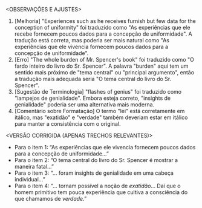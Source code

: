 <OBSERVAÇÕES E AJUSTES>
1. [Melhoria] "Experiences such as he receives furnish but few data for the conception of uniformity" foi traduzido como "As experiências que ele recebe fornecem poucos dados para a concepção de uniformidade". A tradução está correta, mas poderia ser mais natural como "As experiências que ele vivencia fornecem poucos dados para a concepção de uniformidade".
2. [Erro] "The whole burden of Mr. Spencer's book" foi traduzido como "O fardo inteiro do livro do Sr. Spencer". A palavra "burden" aqui tem um sentido mais próximo de "tema central" ou "principal argumento", então a tradução mais adequada seria "O tema central do livro do Sr. Spencer".
3. [Sugestão de Terminologia] "flashes of genius" foi traduzido como "lampejos de genialidade". Embora esteja correto, "insights de genialidade" poderia ser uma alternativa mais moderna.
4. [Comentário sobre Formatação] O termo "lei" está corretamente em itálico, mas "exatidão" e "verdade" também deveriam estar em itálico para manter a consistência com o original.

<VERSÃO CORRIGIDA (APENAS TRECHOS RELEVANTES)>
- Para o item 1: “As experiências que ele vivencia fornecem poucos dados para a concepção de uniformidade...”
- Para o item 2: “O tema central do livro do Sr. Spencer é mostrar a maneira fatal...”
- Para o item 3: “... foram insights de genialidade em uma cabeça individual...”
- Para o item 4: “... tornam possível a noção de _exatidão_... Daí que o homem primitivo tem pouca experiência que cultiva a consciência do que chamamos de _verdade_.”